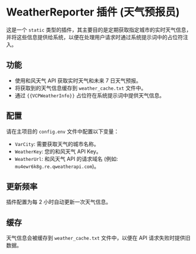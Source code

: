# WeatherReporter 插件 (天气预报员)

这是一个 `static` 类型的插件，其主要目的是定期获取指定城市的实时天气信息，并将这些信息提供给系统，以便在处理用户请求时通过系统提示词中的占位符注入。

## 功能

- 使用和风天气 API 获取实时天气和未来 7 日天气预报。
- 将获取到的天气信息缓存到 `weather_cache.txt` 文件中。
- 通过 `{{VCPWeatherInfo}}` 占位符在系统提示词中提供天气信息。

## 配置

请在主项目的 `config.env` 文件中配置以下变量：

- `VarCity`: 需要获取天气的城市名称。
- `WeatherKey`: 您的和风天气 API Key。
- `WeatherUrl`: 和风天气 API 的请求域名 (例如: `mu4ewr6k8g.re.qweatherapi.com`)。

## 更新频率

插件配置为每 2 小时自动更新一次天气信息。

## 缓存

天气信息会被缓存到 `weather_cache.txt` 文件中，以便在 API 请求失败时提供旧数据。
